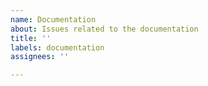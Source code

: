 ```yaml
---
name: Documentation
about: Issues related to the documentation
title: ''
labels: documentation
assignees: ''

---
```



